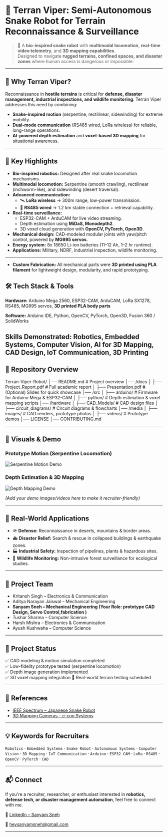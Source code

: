 # 🐍 Terran Viper: Semi-Autonomous Snake Robot for Terrain Reconnaissance & Surveillance  

> 🚀 A **bio-inspired snake robot** with **multimodal locomotion**, **real-time video telemetry**, and **3D mapping capabilities**.  
> Designed to navigate **rugged terrains, confined spaces, and disaster zones** where human access is dangerous or impossible.  

---

## 🌟 Why Terran Viper?  
Reconnaissance in **hostile terrains** is critical for **defense, disaster management, industrial inspections, and wildlife monitoring**. Terran Viper addresses this need by combining:  
- **Snake-inspired motion** (serpentine, rectilinear, sidewinding) for extreme mobility.  
- **Dual-mode communication** (RS485 wired, LoRa wireless) for reliable, long-range operations.  
- **AI-powered depth estimation** and **voxel-based 3D mapping** for situational awareness.  

---

## 🔑 Key Highlights
- **Bio-inspired robotics:** Designed after real snake locomotion mechanisms.  
- **Multimodal locomotion:** Serpentine (smooth crawling), rectilinear (inchworm-like), and sidewinding (desert traversal).  
- **Advanced communication:**  
  - 🛰️ **LoRa wireless** → 300m range, low-power transmission.  
  - 🔌 **RS485 wired** → 1.2 km stable connection + retrieval capability.  
- **Real-time surveillance:**  
  - ESP32-CAM + ArduCAM for live video streaming.  
  - Depth estimation using **MiDaS, Monodepth2**.  
  - 3D voxel cloud generation with **OpenCV, PyTorch, Open3D**.  
- **Mechanical design:** CAD-modeled modular joints with yaw/pitch control, powered by **MG995 servos**.  
- **Energy system:** 8x 18650 Li-ion batteries (11–12 Ah, 1–2 hr runtime).  
- **Applications:** Military, NDRF, industrial inspection, wildlife monitoring.  

---

- **Custom Fabrication:** All mechanical parts were **3D printed using PLA filament** for lightweight design, modularity, and rapid prototyping.

## 🛠️ Tech Stack & Tools
**Hardware:** Arduino Mega 2560, ESP32-CAM, ArduCAM, LoRa SX1278, RS485, MG995 servos, **3D printed PLA body parts**  

**Software:** Arduino IDE, Python, OpenCV, PyTorch, Open3D, Fusion 360 / SolidWorks  

**Skills Demonstrated:** Robotics, Embedded Systems, Computer Vision, AI for 3D Mapping, CAD Design, IoT Communication, **3D Printing**
---

## 📂 Repository Overview
Terran-Viper-Robot/ │── README.md                  # Project overview │── /docs │   ├── Project_Report.pdf      # Full academic report │   ├── Presentation.pdf        # (Optional) Slides for quick showcase │── /src │   ├── arduino/                # Firmware for Arduino Mega & ESP32-CAM │   ├── python/                 # Depth estimation & voxel mapping scripts │── /hardware │   ├── CAD_Models/             # CAD design files │   ├── circuit_diagrams/       # Circuit diagrams & flowcharts │── /media │   ├── images/                 # CAD renders, prototype photos │   ├── videos/                 # Prototype demos │── LICENSE │── CONTRIBUTING.md

---

## 📸 Visuals & Demo
### Prototype Motion (Serpentine Locomotion)  
![Serpentine Motion Demo](media/images/serpentine_motion.gif)  

### Depth Estimation & 3D Mapping  
![Depth Mapping Demo](media/images/depth_map.png)  

*(Add your demo images/videos here to make it recruiter-friendly)*  

---

## 🎯 Real-World Applications
- 🪖 **Defense:** Reconnaissance in deserts, mountains & border areas.  
- 🚑 **Disaster Relief:** Search & rescue in collapsed buildings & earthquake zones.  
- 🏭 **Industrial Safety:** Inspection of pipelines, plants & hazardous sites.  
- 🌲 **Wildlife Monitoring:** Non-intrusive forest surveillance for ecological studies.  

---

## 👥 Project Team
- Kritansh Singh – Electronics & Communication  
- Aditya Narayan Jaiswal – Mechanical Engineering  
- **Sanyam Sneh – Mechanical Engineering (Your Role: prototype CAD Design, Servo Control,fabrication )**  
- Tushar Sharma – Computer Science  
- Harsh Mishra – Electronics & Communication  
- Ayush Kushwaha – Computer Science  

---

## 📅 Project Status
✅ CAD modeling & motion simulation completed  
✅ Low-fidelity prototype tested (serpentine locomotion)  
✅ Depth image generation implemented  
✅ 3D voxel mapping integration 
🔄 Real-world terrain testing scheduled  

---

## 📖 References
- [IEEE Spectrum – Japanese Snake Robot](https://spectrum.ieee.org/japanese-snake-robot-goes-where-humans-cant)  
- [3D Mapping Cameras – e-con Systems](https://www.e-consystems.com/blog/camera/technology/everything-you-need-to-know-about-3d-mapping-cameras/)  

---

## 💡 Keywords for Recruiters
`Robotics` · `Embedded Systems` · `Snake Robot` · `Autonomous Systems` · `Computer Vision` · `3D Mapping` · `IoT Communication` · `Arduino` · `ESP32-CAM` · `LoRa` · `RS485` · `OpenCV` · `PyTorch` · `CAD`  

---

## 📬 Connect
If you're a recruiter, researcher, or enthusiast interested in **robotics, defense tech, or disaster management automation**, feel free to connect with me.  

🔗 [LinkedIn – Sanyam Sneh](https://www.linkedin.com/in/sanyamsneh)

📧 heysanyamsneh@gmail.com

---

